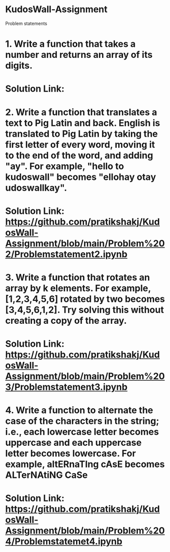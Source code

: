 # KudosWall-Assignment
Problem statements

# 1. Write a function that takes a number and returns an array of its digits.
# Solution Link:
# 2. Write a function that translates a text to Pig Latin and back. English is translated to Pig Latin by taking the first letter of every word, moving it to the end of the word, and adding "ay".  For example, "hello to kudoswall" becomes "ellohay otay udoswallkay".
# Solution Link: https://github.com/pratikshakj/KudosWall-Assignment/blob/main/Problem%202/Problemstatement2.ipynb
# 3. Write a function that rotates an array by k elements. For example, [1,2,3,4,5,6] rotated by two becomes [3,4,5,6,1,2]. Try solving this without creating a copy of the array.
# Solution Link: https://github.com/pratikshakj/KudosWall-Assignment/blob/main/Problem%203/Problemstatement3.ipynb
# 4. Write a function to alternate the case of the characters in the string; i.e., each lowercase letter becomes uppercase and each uppercase letter becomes lowercase. For example, altERnaTIng cAsE becomes ALTerNAtiNG CaSe
# Solution Link: https://github.com/pratikshakj/KudosWall-Assignment/blob/main/Problem%204/Problemstatemet4.ipynb

